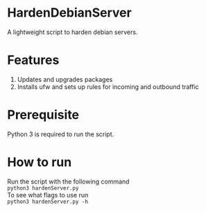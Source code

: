 # HardenDebianServer
A lightweight script to harden debian servers.
# Features
1. Updates and upgrades packages
2. Installs ufw and sets up rules for incoming and outbound traffic
# Prerequisite
Python 3 is required to run the script.
# How to run
Run the script with the following command \
``python3 hardenServer.py`` \
To see what flags to use run \
``python3 hardenServer.py -h``
